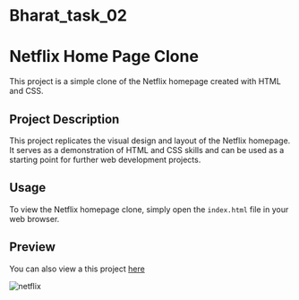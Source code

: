 # Bharat_task_02

# Netflix Home Page Clone

This project is a simple clone of the Netflix homepage created with HTML and CSS.

## Project Description

This project replicates the visual design and layout of the Netflix homepage. It serves as a demonstration of HTML and CSS skills and can be used as a starting point for further web development projects.

## Usage

To view the Netflix homepage clone, simply open the `index.html` file in your web browser.

## Preview

You can also view a this project [here](https://github.com/Firdos1233/Bharat_task_02)

![netflix](https://github.com/Firdos1233/Bharat_task_02/assets/114881103/6b95e30a-8d6f-43a4-b26d-567ef3f00af4)


